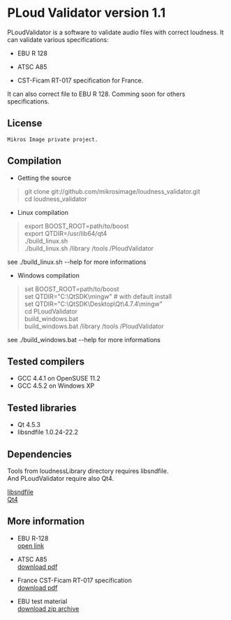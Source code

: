 PLoud Validator version 1.1
==================

PLoudValidator is a software to validate audio files with correct loudness.
It can validate various specifications:

* EBU R 128

* ATSC A85

* CST-Ficam RT-017 specification for France.

It can also correct file to EBU R 128.
Comming soon for others specifications.

License
-------

    Mikros Image private project.


Compilation
-----------

* Getting the source

> git clone git://github.com/mikrosimage/loudness_validator.git  
cd loudness_validator

* Linux compilation

> export BOOST_ROOT=path/to/boost  
export QTDIR=/usr/lib64/qt4  
./build_linux.sh  
./build_linux.sh /library /tools /PloudValidator  

see ./build_linux.sh --help for more informations

* Windows compilation

> set BOOST_ROOT=path/to/boost  
set QTDIR="C:\QtSDK\mingw" # with default install  
set QTDIR="C:\QtSDK\Desktop\Qt\4.7.4\mingw"  
cd PLoudValidator  
build_windows.bat  
build_windows.bat  /library /tools /PloudValidator  

see ./build_windows.bat --help for more informations

Tested compilers
----------------

* GCC 4.4.1 on OpenSUSE 11.2
* GCC 4.5.2 on Windows XP

Tested libraries
----------------

* Qt 4.5.3  
* libsndfile 1.0.24-22.2  


Dependencies
------------

Tools from loudnessLibrary directory requires libsndfile.  
And PLoudValidator require also Qt4.  

[libsndfile](http://www.mega-nerd.com/libsndfile/)  
[Qt4](http://qt.nokia.com/products/)  

More information 
----------------

* EBU R-128  
[open link](http://tech.ebu.ch/loudness)

* ATSC A85  
[download pdf](www.atsc.org/cms/standards/a_85-2011a.pdf)

* France CST-Ficam RT-017 specification  
[download pdf](http://www.arpp-pub.org/IMG/pdf/140911_-_Pub_TV_et_intensite_sonore_v-def-2.pdf)

* EBU test material  
[download zip archive](http://tech.ebu.ch/webdav/site/tech/shared/testmaterial/ebu-loudness-test-setv03.zip)


